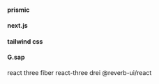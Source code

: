 #### prismic

#### next.js

#### tailwind css

#### G.sap

react three fiber
react-three drei
@reverb-ui/react
